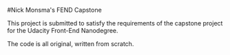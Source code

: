 #Nick Monsma's FEND Capstone

This project is submitted to satisfy the requirements of the capstone project for the Udacity Front-End Nanodegree.

The code is all original, written from scratch.